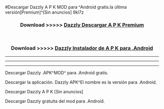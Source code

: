 #Descargar Dazzly  A P K MOD para ^Android gratis.la última versión[Premium]^[Sin anuncios] 9kl7z



<div align="center">
<h3>Download >>>>> <a href="https://es-web.web.app/?es= Dazzly ">Dazzly  Descargar A P K Premium</a></h3><br>

<h3>Download >>>>> <a href="https://es-web.web.app/?es= Dazzly ">Dazzly  Instalador de A P K para .Android</a></h3>
</div>


----------------------------------------------------------

----------------------------------------------------------

----------------------------------------------------------

Descargar Dazzly  .APK^MOD^ para .Android gratis.

Descargar la aplicación. Dazzly  APK^El nombre es la versión para .Android.

Descargar Dazzly  A P K [Sin anuncios]

Descargar Dazzly  gratuita del mod para .Android.